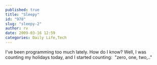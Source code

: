 ```yaml
---
published: true
title: "Sleepy"
id: "978"
slug: "sleepy-2"
author: rv
date: 2009-03-16 12:59
categories: Daily Life,Tech
---
```

I've been programming too much lately. How do I know? Well, I was counting my holidays today, and I started counting:  "zero, one, two,.."